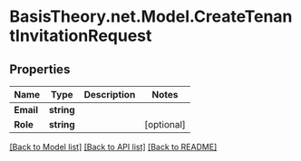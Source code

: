 # BasisTheory.net.Model.CreateTenantInvitationRequest

## Properties

Name | Type | Description | Notes
------------ | ------------- | ------------- | -------------
**Email** | **string** |  | 
**Role** | **string** |  | [optional] 

[[Back to Model list]](../README.md#documentation-for-models) [[Back to API list]](../README.md#documentation-for-api-endpoints) [[Back to README]](../README.md)

